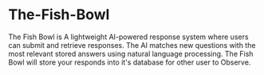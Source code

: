 # The-Fish-Bowl
The Fish Bowl is A lightweight AI-powered response system where users can submit and retrieve responses. The AI matches new questions with the most relevant stored answers using natural language processing. The Fish Bowl will store your responds into it's database for other user to Observe.
